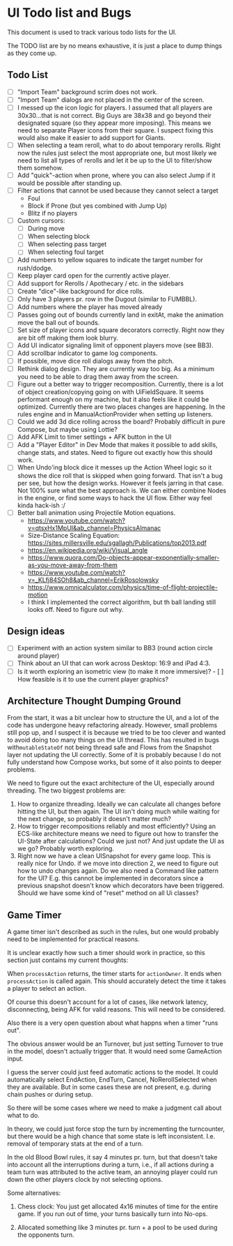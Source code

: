# UI Todo list and Bugs

This document is used to track various todo lists for the UI.

The TODO list are by no means exhaustive, it is just a place to dump
things as they come up.


## Todo List
- [ ] "Import Team" background scrim does not work.
- [ ] "Import Team" dialogs are not placed in the center of the screen.
- [ ] I messed up the icon logic for players. I assumed that all players are 30x30...that is not correct.
      Big Guys are 38x38 and go beyond their designated square (so they appear more imposing).
      This means we need to separate Player icons from their square. I suspect fixing this would also 
      make it easier to add support for Giants.
- [ ] When selecting a team reroll, what to do about temporary rerolls.
      Right now the rules just select the most appropriate one, but most likely we need 
      to list all types of rerolls and let it be up to the UI to filter/show them somehow.
- [ ] Add "quick"-action when prone, where you can also select Jump if it would be 
      possible after standing up.
- [ ] Filter actions that cannot be used because they cannot select a target
  - Foul
  - Block if Prone (but yes combined with Jump Up)
  - Blitz if no players
- [ ] Custom cursors:
  - [ ] During move
  - [ ] When selecting block
  - [ ] When selecting pass target
  - [ ] When selecting foul target
- [ ] Add numbers to yellow squares to indicate the target number for rush/dodge.
- [ ] Keep player card open for the currently active player.
- [ ] Add support for Rerolls / Apothecary / etc. in the sidebars
- [ ] Create "dice"-like background for dice rolls.
- [ ] Only have 3 players pr. row in the Dugout (similar to FUMBBL).
- [ ] Add numbers where the player has moved already
- [ ] Passes going out of bounds currently land in exitAt, make the animation move the
      ball out of bounds.
- [ ] Set size of player icons and square decorators correctly. Right now they are bit off making them look blurry.
- [ ] Add UI indicator signaling limit of opponent players move (see BB3).
- [ ] Add scrollbar indicator to game log components.
- [ ] If possible, move dice roll dialogs away from the pitch.
- [ ] Rethink dialog design. They are currently way too big. As a minimum
      you need to be able to drag them away from the screen.
- [ ] Figure out a better way to trigger recomposition. Currently, there is a lot of
      object creation/copying going on with UiFieldSquare. It seems performant enough
      on my machine, but it also feels like it could be optimized. Currently there
      are two places changes are happening. In the rules engine and in 
      ManualActionProvider when setting up listeners.
- [ ] Could we add 3d dice rolling across the board? Probably difficult in pure Compose, but maybe using Lottie?
- [ ] Add AFK Limit to timer settings + AFK button in the UI
- [ ] Add a "Player Editor" in Dev Mode that makes it possible to add skills, change stats, and states.
      Need to figure out exactly how this should work.
- [ ] When Undo'ing block dice it messes up the Action Wheel logic so it shows the dice roll that is skipped when going
      forward. That isn't a bug per see, but how the design works. However it feels jarring in that case. Not 100% sure
      what the best approach is. We can either combine Nodes in the engine, or find some ways to hack the UI flow.
      Either way feel kinda hack-ish :/
- [ ] Better ball animation using Projectile Motion equations.
    - https://www.youtube.com/watch?v=qtsxHx1MpUI&ab_channel=PhysicsAlmanac
    - Size-Distance Scaling Equation: https://sites.millersville.edu/sgallagh/Publications/top2013.pdf
    - https://en.wikipedia.org/wiki/Visual_angle
    - https://www.quora.com/Do-objects-appear-exponentially-smaller-as-you-move-away-from-them
    - https://www.youtube.com/watch?v=_KLfj84SOh8&ab_channel=ErikRosolowsky
    - https://www.omnicalculator.com/physics/time-of-flight-projectile-motion
    - I think I implemented the correct algorithm, but th ball landing still looks off. Need to figure out why.

## Design ideas

- [ ] Experiment with an action system similar to BB3 (round action circle around player)
- [ ] Think about an UI that can work across Desktop: 16:9 and iPad 4:3.
- [ ] Is it worth exploring an isometric view (to make it more immersive)? 
      - [ ] How feasible is it to use the current player graphics?

## Architecture Thought Dumping Ground

From the start, it was a bit unclear how to structure the UI, and a lot of the code has undergone
heavy refactoring already. However, small problems still pop up, and I suspect it is because we 
tried to be too clever and wanted to avoid doing too many things on the UI thread. This has resulted 
in bugs with`mutableStateOf` not being thread safe and Flows from the Snapshot layer not updating the UI
correctly. Some of it is probably because I do not fully understand how Compose works, but some
of it also points to deeper problems.

We need to figure out the exact architecture of the UI, especially around threading. The two biggest
problems are:

1. How to organize threading. Ideally we can calculate all changes before hitting the UI, but then
   again. The UI isn't doing much while waiting for the next change, so probably it doesn't matter much?
2. How to trigger recompositions reliably and most efficiently? Using an ECS-like architecture means we 
   need to figure out how to transfer the UI-State after calculations? Could we just not? And just 
   update the UI as we go? Probably worth exploring.
3. Right now we have a clean UISnapshot for every game loop. This is really nice for Undo. if we 
   move into direction 2, we need to figure out how to undo changes again. Do we also need a Command
   like pattern for the UI? E.g. this cannot be implemented in decorators since a previous snapshot
   doesn't know which decorators have been triggered. Should we have some kind of "reset" method on
   all Ui classes?

## Game Timer

A game timer isn't described as such in the rules, but one would probably need to
be implemented for practical reasons.

It is unclear exactly how such a timer should work in practice, so this
section just contains my current thoughts:

When `processAction` returns, the timer starts for `actionOwner`. It ends when
`processAction` is called again. This should accurately detect the time
it takes a player to select an action.

Of course this doesn't account for a lot of cases, like network latency, disconnecting,
being AFK for valid reasons. This will need to be considered.

Also there is a very open question about what happns when a timer "runs out".

The obvious answer would be an Turnover, but just setting Turnover to true
in the model, doesn't actually trigger that. It would need some GameAction input.

I guess the server could just feed automatic actions to the model. It could
automatically select EndAction, EndTurn, Cancel, NoRerollSelected when they
are available. But in some cases these are not present, e.g. during chain pushes
or during setup.

So there will be some cases where we need to make a judgment call about what
to do.

In theory, we could just force stop the turn by incrementing the turncounter,
but there would be a high chance that some state is left inconsistent. I.e.
removal of temporary stats at the end of a turn.

In the old Blood Bowl rules, it say 4 minutes pr. turn, but that doesn't take
into account all the interruptions during a turn, i.e., if all actions during
a team turn was attributed to the active team, an annoying player could run
down the other players clock by not selecting options.

Some alternatives:

1. Chess clock: You just get allocated 4x16 minutes of time for the entire game.
   If you run out of time, your turns basically turn into No-ops.

2. Allocated something like 3 minutes pr. turn + a pool to be used during the
   opponents turn.









